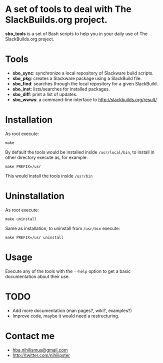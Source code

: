 # A set of tools to deal with The SlackBuilds.org project.

**sbo_tools** is a set of Bash scripts to help you in your daily use
of The SlackBuilds.org project.

# Tools

* **sbo_sync**: synchronize a local repository of Slackware build scripts.
* **sbo_pkg**: creates a Slackware package using a SlackBuild file.
* **sbo_find**: searches through the local repository for a given SlackBuild.
* **sbo_inst**: lists/searches for installed packages.
* **sbo_diff**: print a list of updates.
* **sbo_wwws**: a command-line interface to http://slackbuilds.org/result/

# Installation

As root execute:

`make`

By default the tools would be installed inside `/usr/local/bin`, to install
in other directory execute as, for example:

`make PREFIX=/usr`

This would install the tools inside `/usr/bin`

# Uninstallation

As root execute:

`make uninstall`

Same as installation, to uninstall from `/usr/bin` execute:

`make PREFIX=/usr uninstall`

# Usage

Execute any of the tools with the `--help` option to get a basic
documentation about their use.

# TODO

* Add more documentation (man pages?, wiki?, examples?)
* Improve code, maybe it would need a restructuring.

# Contact me

* hba.nihilismus@gmail.com
* http://twitter.com/nihilipster
